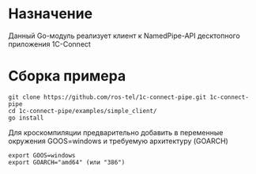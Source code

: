 # Назначение
Данный Go-модуль реализует клиент к NamedPipe-API десктопного приложения 1С-Connect

# Cборка примера

```
git clone https://github.com/ros-tel/1c-connect-pipe.git 1c-connect-pipe
cd 1c-connect-pipe/examples/simple_client/
go install
```

Для кроскомпиляции предварительно добавить в переменные окружения GOOS=windows и требуемую архитектуру (GOARCH)
```
export GOOS=windows
export GOARCH="amd64" (или "386") 
```
